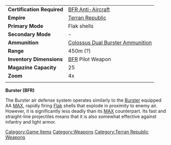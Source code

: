 |                            |                                                                                    |
| -------------------------- | ---------------------------------------------------------------------------------- |
| **Certification Required** | [BFR Anti-Aircraft](BFR_Anti-Aircraft.md)                               |
| **Empire**                 | [Terran Republic](Terran_Republic.md)                                   |
| **Primary Mode**           | Flak shells                                                                        |
| **Secondary Mode**         | \-                                                                                 |
| **Ammunition**             | [Colossus Dual Burster Ammunition](Colossus_Dual_Burster_Ammunition.md) |
| **Range**                  | 450m (?)                                                                           |
| **Inventory Dimensions**   | [BFR](BFR.md) Pilot Weapon                                              |
| **Magazine Capacity**      | 25                                                                                 |
| **Zoom**                   | 4x                                                                                 |
|                            |                                                                                    |

**Burster (BFR)**

The Burster air defense system operates similarly to the
[Burster](Burster.md) equipped AA [MAX](MAX.md), rapidly
firing [Flak](Flak.md) shells that explode in proximity to enemy
air. However, it is significantly less deadly than its
[MAX](MAX.md) counterpart. Its fast and straight-line
projectiles means that it is also somewhat effective against infantry
and light armor.

[Category:Game Items](Category:Game_Items.md)
[Category:Weapons](Category:Weapons.md) [Category:Terran
Republic Weapons](Category:Terran_Republic_Weapons.md)
